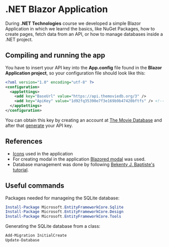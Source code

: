 # .NET Blazor Application

During **.NET Technologies** course we developed a simple Blazor Application in which we learnd the basics, like NuGet Packages, how to create pages, fetch data from an API, or how to manage databases inside a .NET project.

## Compiling and running the app

You have to insert your API key into the **App.config** file found in the **Blazor Application project**, so your configuration file should look like this:

```XML
<?xml version="1.0" encoding="utf-8" ?>
<configuration>
  <appSettings>
    <add key="BaseUrl" value="https://api.themoviedb.org/3" />
    <add key="ApiKey" value="1d92fq35390e7f3e169b9b47420bftfs" /> <!-- Your API key here. -->
  </appSettings>
</configuration>
```

You can obtain this key by creating an account at [The Movie Database](https://www.themoviedb.org/signup) and after that [generate](https://www.themoviedb.org/settings/api) your API key.


## References

- [Icons](https://useiconic.com/open) used in the application
- For creating modal in the application [Blazored modal](https://github.com/Blazored/Modal) was used.
- Database management was done by following [Bekenty J. Baptiste's tutorial](http://bekenty.com/use-sqlite-in-net-core-3-with-entity-framework-core/).


## Useful commands

Packages needed for manageing the SQLite database:

```PowerShell
Install-Package Microsoft.EntityFrameworkCore.Sqlite
Install-Package Microsoft.EntityFrameworkCore.Design
Install-Package Microsoft.EntityFrameworkCore.Tools
```

Generating the SQLite database from a class:

```PowerShell
Add-Migration InitialCreate
Update-Database
```
